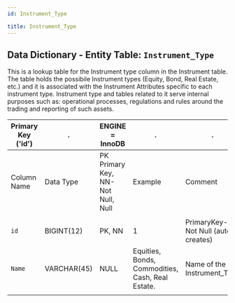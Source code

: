 ```yaml
---
id: Instrument_Type

title: Instrument_Type
---
```


## Data Dictionary - Entity Table: `Instrument_Type`

This is a lookup table for the Instrument type column in the Instrument table. 
The table holds the possibile Instrument types (Equity, Bond, Real Estate, etc.) and it is associated with the Instrument Attributes specific to each instrument type. 
Instrument type and tables related to it serve internal purposes such as: operational processes, regulations and rules around the trading and reporting of such assets.

| Primary Key ('id')|.|ENGINE = InnoDB|.|.|
|---|---|---|---|---|
|Column Name|Data Type|PK Primary Key, NN-Not Null, Null|Example|Comment|
||
|`id`|BIGINT(12)|PK, NN|1|PrimaryKey-ID, Not Null (auto creates)|
|`Name`|VARCHAR(45)|NULL|Equities, Bonds, Commodities, Cash, Real Estate.|Name of the Instrument_Type|
||